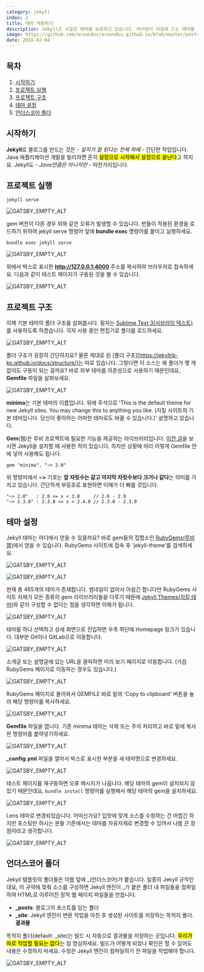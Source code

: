 ```yaml
---
category: jekyll
index: 2
title: 테마 적용하기
description: Jekyll은 수많은 테마를 보유하고 있습니다. 여러분이 마음에 드는 테마를 골랐다면 설정하는 데 5분도 걸리지 않을 거예요.
image: https://github.com/aroundus/aroundus.github.io/blob/master/posts/jekyll/cover.jpg?raw=true
date: 2018-02-04
---
```


## 목차

1. [시작하기](#시작하기)
2. [프로젝트 실행](#프로젝트-실행)
3. [프로젝트 구조](#프로젝트-구조)
4. [테마 설정](#테마-설정)
4. [언더스코어 폴더](#언더스코어-폴더)

## 시작하기

**Jekyll**로 블로그를 만드는 것은 *- 설치가 잘 된다는 전체 하에 -* 간단한 작업입니다. Java 애플리케이션 개발을 빌리자면 흔히 <mark>설정으로 시작해서 설정으로 끝난다</mark>고 하지요. Jekyll도 *- Java만큼은 아니지만 -* 마찬가지입니다.

## 프로젝트 실행

```shell{promptHost: localhost}
jekyll serve
```

![GATSBY_EMPTY_ALT](./serve-problem.jpg)

gem 버전이 다른 경우 위와 같은 오류가 발생할 수 있습니다. 번들이 적용된 환경을 로드하기 위하여 jekyll serve 명령어 앞에 **bundle exec** 명령어를 붙이고 실행하세요.

```shell{promptHost: localhost}
bundle exec jekyll serve
```

![GATSBY_EMPTY_ALT](./resolve-serve-problem.jpg)

위에서 박스로 표시한 **http://127.0.0.1:4000** 주소를 복사하여 브라우저로 접속하세요. 다음과 같이 테스트 페이지가 구동된 것을 볼 수 있습니다.

![GATSBY_EMPTY_ALT](./default-theme.jpg)

## 프로젝트 구조

이제 기본 테마의 폴더 구조를 살펴봅시다. 필자는 [Sublime Text 3(서브라임 텍스트)](https://www.sublimetext.com/)를 사용하도록 하겠습니다. 각자 사용 중인 편집기로 폴더를 로드하세요.

![GATSBY_EMPTY_ALT](./default-theme-structure.jpg)

폴더 구조가 굉장히 간단하지요? 물론 제대로 된 [폴더 구조][https://jekyllrb-ko.github.io/docs/structure/]는 따로 있습니다. 그렇다면 이 소스는 왜 폴더가 몇 개 없이도 구동이 되는 걸까요? 바로 외부 테마를 의존성으로 사용하기 때문인데요, **Gemfile** 파일을 살펴보세요.

![GATSBY_EMPTY_ALT](./default-theme-gemfile.jpg)

**minima**는 기본 테마의 이름입니다. 위에 주석으로 'This is the default theme for new Jekyll sites. You may change this to anything you like. (지킬 사이트의 기본 테마입니다. 당신이 좋아하는 어떠한 테마로도 바꿀 수 있습니다.)' 설명하고 있습니다.

**Gem**(젬)은 루비 프로젝트에 필요한 기능을 제공하는 라이브러리입니다. [이전 글](/jekyll/installation)을 보시면 Jekyll을 설치할 때 사용한 적이 있습니다. 하지만 상황에 따라 이렇게 Gemfile 안에 넣어 사용해도 됩니다.

```shell{promptHost: localhost}
gem "minima", "~> 2.0"
```

위 명령어에서 **~>** 기호는 **앞 자릿수는 같고 마지막 자릿수보다 크거나 같다**는 의미를 가지고 있습니다. 간단하게 부등호로 표현하면 이해가 더 빠를 것입니다.

```
"~> 2.0"   : 2.0 <= x < 3.0     // 2.0 - 2.9
"~> 2.3.0" : 2.3.0 <= x < 2.4.0 // 2.3.0 - 2.3.9
```

## 테마 설정

Jekyll 테마는 어디에서 얻을 수 있을까요? 바로 gem들의 집합소인 [RubyGems(루비젬)](https://rubygems.org/)에서 얻을 수 있습니다. RubyGems 사이트에 접속 후 'jekyll-theme'를 검색하세요.

![GATSBY_EMPTY_ALT](./search-jekyll-theme-1.jpg)

![GATSBY_EMPTY_ALT](./search-jekyll-theme-2.jpg)

현재 총 465개의 테마가 존재합니다. 썸네일이 없어서 아쉽긴 합니다만 RubyGems 사이트 자체가 모든 종류의 gem 라이브러리들을 다루기 때문에 [Jekyll Themes(지킬 테마)](http://jekyllthemes.org/)와 같이 구성할 수 없다는 점을 생각하면 이해가 됩니다.

![GATSBY_EMPTY_ALT](./search-jekyll-theme-3.jpg)

테마를 하나 선택하고 상세 화면으로 진입하면 우측 하단에 Homepage 링크가 있습니다. 대부분 Git이나 GitLab으로 이동합니다.

![GATSBY_EMPTY_ALT](./search-jekyll-theme-4.jpg)

소개글 또는 설명글에 있는 URL을 클릭하면 미리 보기 페이지로 이동합니다. (가끔 RubyGems 페이지로 이동하는 경우도 있습니다.)

![GATSBY_EMPTY_ALT](./lens-theme-preview.jpg)

RubyGems 페이지로 돌아와서 GEMFILE 바로 밑의 'Copy to clipboard' 버튼을 눌러 해당 명령어를 복사하세요.

![GATSBY_EMPTY_ALT](./apply-lens-theme-1.jpg)

**Gemfile** 파일을 엽니다. 기존 minima 테마는 삭제 또는 주석 처리하고 바로 밑에 복사한 명령어를 붙여넣기하세요.

![GATSBY_EMPTY_ALT](./apply-lens-theme-2.jpg)

**_config.yml** 파일을 열어서 박스로 표시한 부분을 새 테마명으로 변경하세요.

![GATSBY_EMPTY_ALT](./apply-lens-theme-3.jpg)

테스트 페이지를 재구동하면 오류 메시지가 나옵니다. 해당 테마의 gem이 설치되지 않았기 때문인데요, `bundle install` 명령어를 실행해서 해당 테마의 gem을 설치하세요.

![GATSBY_EMPTY_ALT](./apply-lens-theme-4.jpg)

Lens 테마로 변경되었습니다. 어떠신가요? 입맛에 맞게 소스를 수정하는 건 어렵긴 하지만 포스팅만 하시는 분들 기준에서는 테마를 자유자재로 변경할 수 있어서 나름 큰 장점이라고 생각합니다.

![GATSBY_EMPTY_ALT](./apply-lens-theme-5.jpg)

## 언더스코어 폴더

Jekyll 템플릿의 폴더들은 이름 앞에 \_(언더스코어)가 붙습니다. 일종의 Jekyll 규칙인데요, 이 규약에 맞춰 소스를 구성하면 Jekyll 엔진이 \_가 붙은 폴더 내 파일들을 컴파일하여 HTML로 이루어진 정적 웹 페이지 파일들을 만듭니다.

* **\_posts**: 블로그의 포스트를 담는 폴더
* **\_site**: Jekyll 엔진이 변환 작업을 마친 후 생성된 사이트를 저장하는 목적지 폴더. **결과물**

목적지 폴더(default: \_site)는 빌드 시 자동으로 결과물을 저장하는 곳입니다. <mark>우리가 따로 작업할 필요는 없다</mark>는 점 명심하세요. 빌드가 어떻게 되었나 확인은 할 수 있어도 내용은 수정하지 마세요. 수정은 Jekyll 엔진이 컴파일하기 전 파일을 작업해야 합니다.

![GATSBY_EMPTY_ALT](./folder-rules.jpg)
